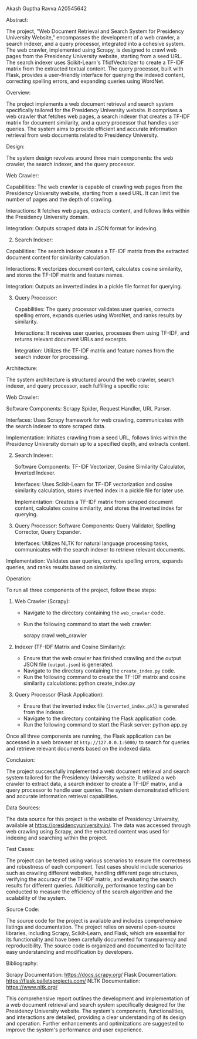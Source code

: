 
Akash Guptha Ravva
A20545642

Abstract:

The project, "Web Document Retrieval and Search System for Presidency University Website," encompasses the development of a web crawler, a search indexer, and a query processor, integrated into a cohesive system. The web crawler, implemented using Scrapy, is designed to crawl web pages from the Presidency University website, starting from a seed URL. The search indexer uses Scikit-Learn's TfidfVectorizer to create a TF-IDF matrix from the extracted textual content. The query processor, built with Flask, provides a user-friendly interface for querying the indexed content, correcting spelling errors, and expanding queries using WordNet.

Overview:

The project implements a web document retrieval and search system specifically tailored for the Presidency University website. It comprises a web crawler that fetches web pages, a search indexer that creates a TF-IDF matrix for document similarity, and a query processor that handles user queries. The system aims to provide efficient and accurate information retrieval from web documents related to Presidency University.

Design:

The system design revolves around three main components: the web crawler, the search indexer, and the query processor.

Web Crawler:

Capabilities: The web crawler is capable of crawling web pages from the Presidency University website, starting from a seed URL. It can limit the number of pages and the depth of crawling.

Interactions: It fetches web pages, extracts content, and follows links within the Presidency University domain.

Integration: Outputs scraped data in JSON format for indexing.

2. Search Indexer:

Capabilities: The search indexer creates a TF-IDF matrix from the extracted document content for similarity calculation.

Interactions: It vectorizes document content, calculates cosine similarity, and stores the TF-IDF matrix and feature names.

Integration: Outputs an inverted index in a pickle file format for querying.

3. Query Processor:

   Capabilities: The query processor validates user queries, corrects spelling errors, expands queries using WordNet, and ranks results by similarity.

   Interactions: It receives user queries, processes them using TF-IDF, and returns relevant document URLs and excerpts.

   Integration: Utilizes the TF-IDF matrix and feature names from the search indexer for processing.

Architecture:

The system architecture is structured around the web crawler, search indexer, and query processor, each fulfilling a specific role:

Web Crawler:

   Software Components: Scrapy Spider, Request Handler, URL Parser.

  Interfaces: Uses Scrapy framework for web crawling, communicates with the search indexer to store scraped data.

   Implementation: Initiates crawling from a seed URL, follows links within the Presidency University domain up to a specified depth, and extracts content.

2. Search Indexer:

   Software Components: TF-IDF Vectorizer, Cosine Similarity Calculator, Inverted Indexer.

   Interfaces: Uses Scikit-Learn for TF-IDF vectorization and cosine similarity calculation, stores inverted index in a pickle file for later use.

   Implementation: Creates a TF-IDF matrix from scraped document content, calculates cosine similarity, and stores the inverted index for querying.

3. Query Processor:
   Software Components: Query Validator, Spelling Corrector, Query Expander.

   Interfaces: Utilizes NLTK for natural language processing tasks, communicates with the search indexer to retrieve relevant documents.

  Implementation: Validates user queries, corrects spelling errors, expands queries, and ranks results based on similarity.

Operation:

To run all three components of the project, follow these steps:

1. Web Crawler (Scrapy):
   - Navigate to the directory containing the `web_crawler` code.
   - Run the following command to start the web crawler:
   
     scrapy crawl web_crawler
    

2. Indexer (TF-IDF Matrix and Cosine Similarity):
   - Ensure that the web crawler has finished crawling and the output JSON file (`output.json`) is generated.
   - Navigate to the directory containing the `create_index.py` code.
   - Run the following command to create the TF-IDF matrix and cosine similarity calculations:
     python create_index.py

3. Query Processor (Flask Application):
   - Ensure that the inverted index file (`inverted_index.pkl`) is generated from the indexer.
   - Navigate to the directory containing the Flask application code.
   - Run the following command to start the Flask server:
     python app.py
   

Once all three components are running, the Flask application can be accessed in a web browser at `http://127.0.0.1:5000/` to search for queries and retrieve relevant documents based on the indexed data.

Conclusion:

The project successfully implemented a web document retrieval and search system tailored for the Presidency University website. It utilized a web crawler to extract data, a
search indexer to create a TF-IDF matrix, and a query processor to handle user queries. The system demonstrated efficient and accurate information retrieval capabilities.

Data Sources:

The data source for this project is the website of Presidency University, available at https://presidencyuniversity.in/. The data was accessed through web crawling using Scrapy, and the extracted content was used for indexing and searching within the project.

Test Cases:

The project can be tested using various scenarios to ensure the correctness and robustness of each component. Test cases should include scenarios such as crawling different websites, handling different page structures, verifying the accuracy of the TF-IDF matrix, and evaluating the search results for different queries. Additionally, performance testing can be conducted to measure the efficiency of the search algorithm and the scalability of the system.

Source Code:

The source code for the project is available and includes comprehensive listings and documentation. The project relies on several open-source libraries, including Scrapy, Scikit-Learn, and Flask, which are essential for its functionality and have been carefully documented for transparency and reproducibility. The source code is organized and documented to facilitate easy understanding and modification by developers.

Bibliography:

Scrapy Documentation: https://docs.scrapy.org/
Flask Documentation: https://flask.palletsprojects.com/
NLTK Documentation: https://www.nltk.org/

This comprehensive report outlines the development and implementation of a web document retrieval and search system specifically designed for the Presidency University website. The system's components, functionalities, and interactions are detailed, providing a clear understanding of its design and operation. Further enhancements and optimizations are suggested to improve the system's performance and user experience.









